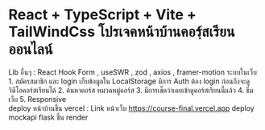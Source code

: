 # React + TypeScript + Vite + TailWindCss โปรเจคหน้าบ้านคอรฺ์สเรียนออนไลน์
Lib อื่นๆ : React Hook Form , useSWR , zod , axios , framer-motion
ระบบในเว็บ                                                                                                                                                                                                                                                                         1. สมัครสมาชิก และ login เก็บข้อมูลใน LocalStorage มีการ Auth ต้อง login ก่อนถึงจะดูวิดีโอคอร์สเรียนได้                                                                                                                                                                                         2. ค้นหาคอร์ส หมวดหมู่คอร์ส                                                                                                                                                                                                                                                          3. มีการเช็คว่าเคยเข้าดูคอร์สเรียนนี้แล้ว                                                                                                                                                                                                                                                    4. ธีมเว็บ                                                                                                                                                                                                                                                                         5. Responsive                                                                                                                                     
deploy หน้าบ้านขึ้น vercel  : Link หน้าเว็บ https://course-final.vercel.app                                                                                                                                                                                                         deploy mockapi flask ขึ้น render   

